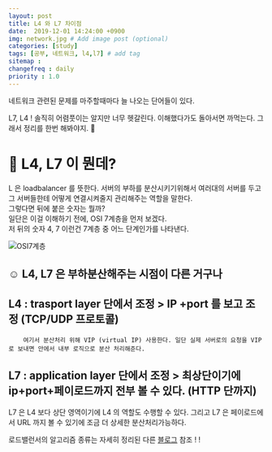 ```yaml
---
layout: post
title: L4 와 L7 차이점
date:  2019-12-01 14:24:00 +0900
img: network.jpg # Add image post (optional)
categories: [study]
tags: [공부, 네트워크, l4,l7] # add tag
sitemap :
changefreq : daily
priority : 1.0
---
```


네트워크 관련된 문제를 마주할때마다 늘 나오는 단어들이 있다.  

L7, L4 ! 솔직히 어렴풋이는 알지만 너무 헷갈린다. 이해했다가도 돌아서면 까먹는다.  그래서  정리를 한번 해봐야지.  🤠  

# **:baby:** L4, L7 이 뭔데?   

L 은  loadbalancer 를 뜻한다. 서버의 부하를 분산시키기위해서 여러대의 서버를 두고 그 서버들한테 어떻게 연결시켜줄지 관리해주는 역할을 말한다.  
그렇다면 뒤에 붙은 숫자는 뭘까?  
일단은 이걸 이해하기 전에, OSI 7계층을 먼저 보겠다.  
저 뒤의 숫자 4, 7 이런건 7계층 중 어느 단계인가를 나타낸다.  

![OSI7계층](http://yaejinha.github.io//assets/img/osi.png)  

## **:relaxed:** L4, L7 은 부하분산해주는 시점이 다른 거구나  

## L4 : trasport layer 단에서 조정 > IP +port 를 보고 조정 (TCP/UDP 프로토콜)
        여기서 분산처리 위해 VIP (virtual IP) 사용한다. 일단 실제 서버로의 요청을 VIP 로 보내면 안에서 내부 로직으로 분산 처리해준다.   

## L7 : application layer 단에서 조정 > 최상단이기에 ip+port+페이로드까지 전부 볼 수 있다.  (HTTP 단까지)

L7 은 L4 보다 상단 영역이기에 L4 의 역할도 수행할 수 있다. 그리고  L7 은 페이로드에서 URL 까지 볼 수 있기에 조금 더 상세한 분산처리가능하다.   

로드밸런서의 알고리즘 종류는 자세히 정리된 다른 [블로그](https://medium.com/@pakss328/%EB%A1%9C%EB%93%9C%EB%B0%B8%EB%9F%B0%EC%84%9C%EB%9E%80-l4-l7-501fd904cf05) 참조 ! ! 









